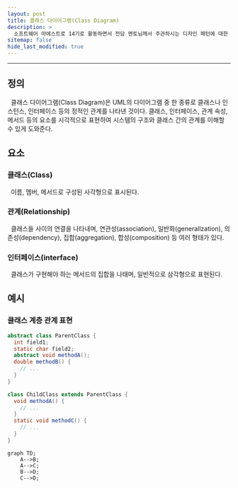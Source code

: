 ```yaml
---
layout: post
title: 클래스 다이어그램(Class Diagram)
description: >
  소프트웨어 마에스트로 14기로 활동하면서 전담 멘토님께서 주관하시는 디자인 패턴에 대한 스터디에 참여하게 되었고, 도서 및 스터디를 통해 얻은 지식들을 공유하고자 게시글을 작성하게 되었다.
sitemap: false
hide_last_modified: true
---
```


---

## 정의

&nbsp; 클래스 다이어그램(Class Diagram)은 UML의 다이어그램 중 한 종류로 클래스나 인스턴스, 인터페이스 등의 정적인 관계를 나타낸 것이다. 클래스, 인터페이스, 관계 속성, 메서드 등의 요소를 시각적으로 표현하여 시스템의 구조와 클래스 간의 관계를 이해할 수 있게 도와준다.

## 요소

### 클래스(Class)

&nbsp; 이름, 멤버, 메서드로 구성된 사각형으로 표시된다.

### 관계(Relationship)

&nbsp; 클래스들 사이의 연결을 나타내며, 연관성(association), 일반화(generallzation), 의존성(dependency), 집합(aggregation), 합성(composition) 등 여러 형태가 있다.

### 인터페이스(interface)

&nbsp; 클래스가 구현해야 하는 메서드의 집합을 나태며, 일반적으로 삼각형으로 표현된다.

## 예시

### 클래스 계층 관계 표현

```java
abstract class ParentClass {
  int field1;
  static char field2;
  abstract void methodA();
  double methodB() {
    // ...
  }
}

class ChildClass extends ParentClass {
  void methodA() {
    // ...
  }
  static void methodC() {
    // ...
  }
}
```

```mermaid
graph TD;
    A-->B;
    A-->C;
    B-->D;
    C-->D;
```
